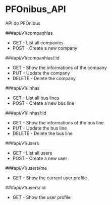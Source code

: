 PFOnibus_API
============

API do PFÔnibus

###api/v1/companhias

+ GET - List all companies
+ POST - Create a new company

###api/v1/companhias/:id

+ GET - Show the informations of the company
+ PUT - Update the company
+ DELETE - Delete the company

###api/v1/linhas

+ GET - List all bus lines
+ POST - Create a new bus line

###api/v1/linhas/:id

+ GET - Show the informations of the bus line
+ PUT - Update the bus line
+ DELETE - Delete the bus line

###api/v1/users

+ GET - List all users
+ POST - Create a new user

###api/v1/users/me
+ GET - Show the *current* user profile

###api/v1/users/:id
+ GET - Show the user profile